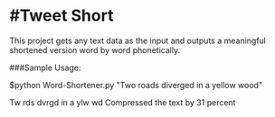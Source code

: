 #Tweet Short
=============

This project gets any text data as the input and outputs a meaningful shortened version word by word phonetically.

###Sample Usage:

$python Word-Shortener.py "Two roads diverged in a yellow wood"

Tw rds dvrgd in a ylw wd
Compressed the text by 31 percent
